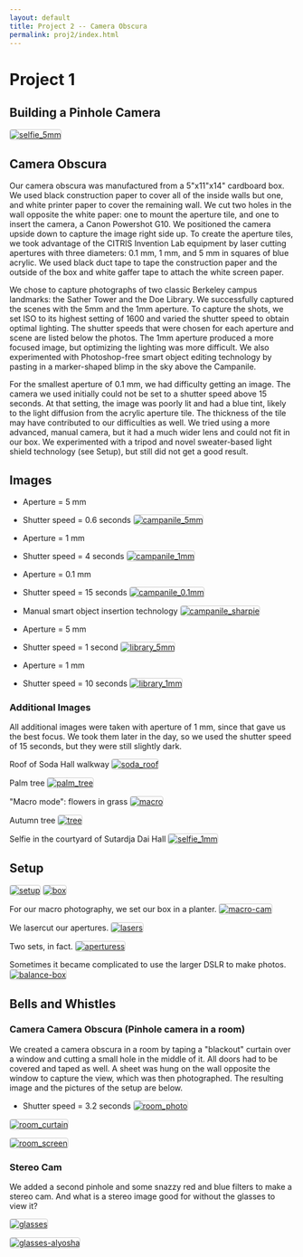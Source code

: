```yaml
---
layout: default
title: Project 2 -- Camera Obscura
permalink: proj2/index.html
---
```


<style type="text/css">
img {
    max-width: 150px;
    border: 1px solid #CCC;
    border-radius: 4px;
}
</style> 

# Project 1

## Building a Pinhole Camera

[![selfie_5mm](selfie_5mm.jpg)](selfie_5mm.jpg)

## Camera Obscura
Our camera obscura was manufactured from a 5"x11"x14" cardboard box. We used black construction paper to cover all of the inside walls but one, and white printer paper to cover the remaining wall. We cut two holes in the wall opposite the white paper: one to mount the aperture tile, and one to insert the camera, a Canon Powershot G10. We positioned the camera upside down to capture the image right side up. To create the aperture tiles, we took advantage of the CITRIS Invention Lab equipment by laser cutting apertures with three diameters: 0.1 mm, 1 mm, and 5 mm in squares of blue acrylic. We used black duct tape to tape the construction paper and the outside of the box and white gaffer tape to attach the white screen paper.

We chose to capture photographs of two classic Berkeley campus landmarks: the Sather Tower and the Doe Library. We successfully captured the scenes with the 5mm and the 1mm aperture. To capture the shots, we set ISO to its highest setting of 1600 and varied the shutter speed to obtain optimal lighting. The shutter speeds that were chosen for each aperture and scene are listed below the photos. The 1mm aperture produced a more focused image, but optimizing the lighting was more difficult. We also experimented with Photoshop-free smart object editing technology by pasting in a marker-shaped blimp in the sky above the Campanile.

For the smallest aperture of 0.1 mm, we had difficulty getting an image. The camera we used initially could not be set to a shutter speed above 15 seconds. At that setting, the image was poorly lit and had a blue tint, likely to the light diffusion from the acrylic aperture tile. The thickness of the tile may have contributed to our difficulties as well. We tried using a more advanced, manual camera, but it had a much wider lens and could not fit in our box. We experimented with a tripod and novel sweater-based light shield technology (see Setup), but still did not get a good result.


## Images

* Aperture = 5 mm
* Shutter speed = 0.6 seconds
[![campanile_5mm](campanile_5mm.jpg)](campanile_5mm.jpg)


* Aperture = 1 mm
* Shutter speed = 4 seconds
[![campanile_1mm](campanile_1mm.jpg)](campanile_1mm.jpg)


* Aperture = 0.1 mm
* Shutter speed = 15 seconds
[![campanile_0.1mm](campanile_0.1mm.jpg)](campanile_0.1mm.jpg)

* Manual smart object insertion technology
[![campanile_sharpie](campanile_sharpie.jpg)](campanile_sharpie.jpg)

* Aperture = 5 mm
* Shutter speed = 1 second
[![library_5mm](library_5mm.jpg)](library_5mm.jpg)


* Aperture = 1 mm
* Shutter speed = 10 seconds
[![library_1mm](library_1mm.jpg)](library_1mm.jpg)

### Additional Images
All additional images were taken with aperture of 1 mm, since that gave us the best focus. We took them later in the day, so we used the shutter speed of 15 seconds, but they were still slightly dark.

Roof of Soda Hall walkway
[![soda_roof](soda_roof.jpg)](soda_roof.jpg)

Palm tree
[![palm_tree](palm_tree.jpg)](palm_tree.jpg)

"Macro mode": flowers in grass
[![macro](macro.jpg)](macro.jpg)

Autumn tree
[![tree](tree.jpg)](tree.jpg)

Selfie in the courtyard of Sutardja Dai Hall
[![selfie_1mm](selfie_1mm.jpg)](selfie_1mm.jpg)

## Setup

[![setup](setup.jpg)](setup.jpg)
[![box](box.jpg)](box.jpg)

For our macro photography, we set our box in a planter.
[![macro-cam](macro-cam.jpg)](macro-cam.jpg)

We lasercut our apertures.
[![lasers](lasers.jpg)](lasers.jpg)

Two sets, in fact.
[![aperturess](apertures.jpg)](apertures.jpg)

Sometimes it became complicated to use the larger DSLR to make photos.
[![balance-box](balance-box.jpg)](balance-box.jpg)

## Bells and Whistles

### Camera Camera Obscura (Pinhole camera in a room)

We created a camera obscura in a room by taping a "blackout" curtain over a window and cutting a small hole in the middle of it. All doors had to be covered and taped as well. A sheet was hung on the wall opposite the window to capture the view, which was then photographed. The resulting image and the pictures of the setup are below.

* Shutter speed = 3.2 seconds
[![room_photo](room_photo.jpg)](room_photo.jpg)

[![room_curtain](room_curtain.jpg)](room_curtain.jpg)

[![room_screen](room_screen.jpg)](room_screen.jpg)

### Stereo Cam

We added a second pinhole and some snazzy red and blue filters to make a stereo cam.  And what is a stereo image good for without the glasses to view it?

[![glasses](glasses.jpg)](glasses.jpg)

[![glasses-alyosha](glasses-alyosha.jpg)](glasses-alyosha.jpg)
